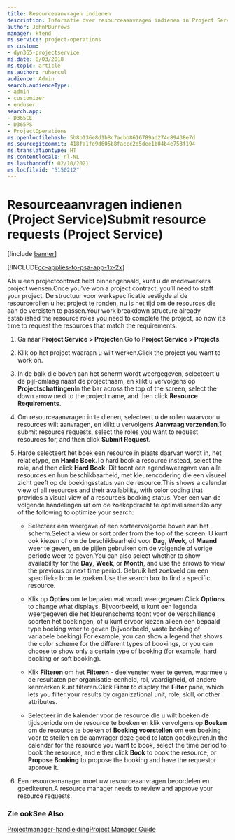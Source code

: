 ```yaml
---
title: Resourceaanvragen indienen
description: Informatie over resourceaanvragen indienen in Project Service
author: JohnPBurrows
manager: kfend
ms.service: project-operations
ms.custom:
- dyn365-projectservice
ms.date: 8/03/2018
ms.topic: article
ms.author: ruhercul
audience: Admin
search.audienceType:
- admin
- customizer
- enduser
search.app:
- D365CE
- D365PS
- ProjectOperations
ms.openlocfilehash: 5b8b136e8d1b8c7acbb8616789ad274c89438e7d
ms.sourcegitcommit: 418fa1fe9d605b8faccc2d5dee1b04b4e753f194
ms.translationtype: HT
ms.contentlocale: nl-NL
ms.lasthandoff: 02/10/2021
ms.locfileid: "5150212"
---
```

# <a name="submit-resource-requests-project-service"></a><span data-ttu-id="9a824-103">Resourceaanvragen indienen (Project Service)</span><span class="sxs-lookup"><span data-stu-id="9a824-103">Submit resource requests (Project Service)</span></span>

[!include [banner](../includes/psa-now-project-operations.md)]

[!INCLUDE[cc-applies-to-psa-app-1x-2x](../includes/cc-applies-to-psa-app-1x-2x.md)]

<span data-ttu-id="9a824-104">Als u een projectcontract hebt binnengehaald, kunt u de medewerkers project wensen.</span><span class="sxs-lookup"><span data-stu-id="9a824-104">Once you’ve won a project contract, you’ll need to staff your project.</span></span> <span data-ttu-id="9a824-105">De structuur voor werkspecificatie vestigde al de resourcerollen u het project te ronden, nu is het tijd om de resources die aan de vereisten te passen.</span><span class="sxs-lookup"><span data-stu-id="9a824-105">Your work breakdown structure already established the resource roles you need to complete the project, so now it’s time to request the resources that match the requirements.</span></span>  
  
1.  <span data-ttu-id="9a824-106">Ga naar **Project Service > Projecten**.</span><span class="sxs-lookup"><span data-stu-id="9a824-106">Go to **Project Service > Projects**.</span></span>  
  
2.  <span data-ttu-id="9a824-107">Klik op het project waaraan u wilt werken.</span><span class="sxs-lookup"><span data-stu-id="9a824-107">Click the project you want to work on.</span></span>  
  
3.  <span data-ttu-id="9a824-108">In de balk die boven aan het scherm wordt weergegeven, selecteert u de pijl-omlaag naast de projectnaam, en klikt u vervolgens op **Projectschattingen**</span><span class="sxs-lookup"><span data-stu-id="9a824-108">In the bar across the top of the screen, select the down arrow next to the project name, and then click **Resource Requirements**.</span></span>  
  
4.  <span data-ttu-id="9a824-109">Om resourceaanvragen in te dienen, selecteert u de rollen waarvoor u resources wilt aanvragen, en klikt u vervolgens **Aanvraag verzenden**.</span><span class="sxs-lookup"><span data-stu-id="9a824-109">To submit resource requests, select the roles you want to request resources for, and then click **Submit Request**.</span></span>  
  
5.  <span data-ttu-id="9a824-110">Harde selecteert het boek een resource in plaats daarvan wordt in, het relatietype, en **Harde Boek**.</span><span class="sxs-lookup"><span data-stu-id="9a824-110">To hard book a resource instead, select the role, and then click **Hard Book**.</span></span> <span data-ttu-id="9a824-111">Dit toont een agendaweergave van alle resources en hun beschikbaarheid, met kleurencodering die een visueel zicht geeft op de boekingsstatus van de resource.</span><span class="sxs-lookup"><span data-stu-id="9a824-111">This shows a calendar view of all resources and their availability, with color coding that provides a visual view of a resource’s booking status.</span></span> <span data-ttu-id="9a824-112">Voer een van de volgende handelingen uit om de zoekopdracht te optimaliseren:</span><span class="sxs-lookup"><span data-stu-id="9a824-112">Do any of the following to optimize your search:</span></span>  
  
    -   <span data-ttu-id="9a824-113">Selecteer een weergave of een sorteervolgorde boven aan het scherm.</span><span class="sxs-lookup"><span data-stu-id="9a824-113">Select a view or sort order from the top of the screen.</span></span> <span data-ttu-id="9a824-114">U kunt ook kiezen of om de beschikbaarheid voor **Dag**, **Week**, of **Maand** weer te geven, en de pijlen gebruiken om de volgende of vorige periode weer te geven.</span><span class="sxs-lookup"><span data-stu-id="9a824-114">You can also select whether to show availability for the **Day**, **Week**, or **Month**, and use the arrows to view the previous or next time period.</span></span> <span data-ttu-id="9a824-115">Gebruik het zoekveld om een specifieke bron te zoeken.</span><span class="sxs-lookup"><span data-stu-id="9a824-115">Use the search box to find a specific resource.</span></span>  
  
    -   <span data-ttu-id="9a824-116">Klik op **Opties** om te bepalen wat wordt weergegeven.</span><span class="sxs-lookup"><span data-stu-id="9a824-116">Click **Options** to change what displays.</span></span> <span data-ttu-id="9a824-117">Bijvoorbeeld, u kunt een legenda weergegeven die het kleurenschema toont voor de verschillende soorten het boekingen, of u kunt ervoor kiezen alleen een bepaald type boeking weer te geven (bijvoorbeeld, vaste boeking of variabele boeking).</span><span class="sxs-lookup"><span data-stu-id="9a824-117">For example, you can show a legend that shows the color scheme for the different types of bookings, or you can choose to show only a certain type of booking (for example, hard booking or soft booking).</span></span>  
  
    -   <span data-ttu-id="9a824-118">Klik **Filteren** om het **Filteren** - deelvenster weer te geven, waarmee u de resultaten per organisatie-eenheid, rol, vaardigheid, of andere kenmerken kunt filteren.</span><span class="sxs-lookup"><span data-stu-id="9a824-118">Click **Filter** to display the **Filter** pane, which lets you filter your results by organizational unit, role, skill, or other attributes.</span></span>  
  
    -   <span data-ttu-id="9a824-119">Selecteer in de kalender voor de resource die u wilt boeken de tijdsperiode om de resource te boeken en klik vervolgens op **Boeken** om de resource te boeken of **Boeking voorstellen** om een boeking voor te stellen en de aanvrager deze goed te laten goedkeuren.</span><span class="sxs-lookup"><span data-stu-id="9a824-119">In the calendar for the resource you want to book, select the time period to book the resource, and either click **Book** to book the resource, or **Propose Booking** to propose the booking and have the requestor approve it.</span></span>  
  
6.  <span data-ttu-id="9a824-120">Een resourcemanager moet uw resourceaanvragen beoordelen en goedkeuren.</span><span class="sxs-lookup"><span data-stu-id="9a824-120">A resource manager needs to review and approve your resource requests.</span></span>  
  
### <a name="see-also"></a><span data-ttu-id="9a824-121">Zie ook</span><span class="sxs-lookup"><span data-stu-id="9a824-121">See Also</span></span>  
 [<span data-ttu-id="9a824-122">Projectmanager-handleiding</span><span class="sxs-lookup"><span data-stu-id="9a824-122">Project Manager Guide</span></span>](../psa/project-manager-guide.md)
